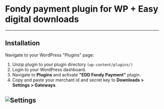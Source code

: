 # Fondy payment plugin for WP + Easy digital downloads
----
## Installation
Navigate to your WordPress "Plugins" page:
1. Unzip plugin to your plugin directory ```(wp-content/plugins/)```
2. Login to your WordPress dashboard.
3. Navigate to **Plugins** and activate **"EDD Fondy Payment"** plugin.
4. Copy and paste your merchant id and secret key to **Downloads > Settings > Gateways**.


![Settings][1]
----

[1]: https://raw.githubusercontent.com/cloudipsp/wordpress/master/easy-digital-downloads-fondy/settings1.png